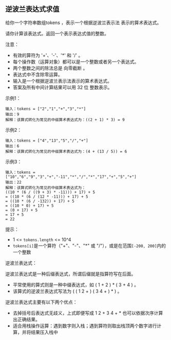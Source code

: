 ## 逆波兰表达式求值

给你一个字符串数组tokens ，表示一个根据逆波兰表示法 表示的算术表达式。

请你计算该表达式。返回一个表示表达式值的整数。

注意：

* 有效的算符为 '+'、'-'、'*' 和 '/' 。
* 每个操作数（运算对象）都可以是一个整数或者另一个表达式。
* 两个整数之间的除法总是 向零截断 。
* 表达式中不含除零运算。
* 输入是一个根据逆波兰表示法表示的算术表达式。
* 答案及所有中间计算结果可以用 32 位 整数表示。


示例1：

```
输入：tokens = ["2","1","+","3","*"]
输出：9
解释：该算式转化为常见的中缀算术表达式为：((2 + 1) * 3) = 9
```

示例2：

```
输入：tokens = ["4","13","5","/","+"]
输出：6
解释：该算式转化为常见的中缀算术表达式为：(4 + (13 / 5)) = 6
```

示例3：

```
输入：tokens = ["10","6","9","3","+","-11","*","/","*","17","+","5","+"]
输出：22
解释：该算式转化为常见的中缀算术表达式为：
((10 * (6 / ((9 + 3) * -11))) + 17) + 5
= ((10 * (6 / (12 * -11))) + 17) + 5
= ((10 * (6 / -132)) + 17) + 5
= ((10 * 0) + 17) + 5
= (0 + 17) + 5
= 17 + 5
= 22
```

提示：

* 1 <= `tokens.length` <= 10^4
* `tokens[i]`是一个算符（"+"、"-"、"*" 或 "/"），或是在范围`[-200, 200]`内的一个整数


逆波兰表达式：

逆波兰表达式是一种后缀表达式，所谓后缀就是指算符写在后面。

* 平常使用的算式则是一种中缀表达式，如 ( 1 + 2 ) * ( 3 + 4 ) 。
* 该算式的逆波兰表达式写法为 ( ( 1 2 + ) ( 3 4 + ) * ) 。

逆波兰表达式主要有以下两个优点：

* 去掉括号后表达式无歧义，上式即便写成 1 2 + 3 4 + * 也可以依据次序计算出正确结果。
* 适合用栈操作运算：遇到数字则入栈；遇到算符则取出栈顶两个数字进行计算，并将结果压入栈中